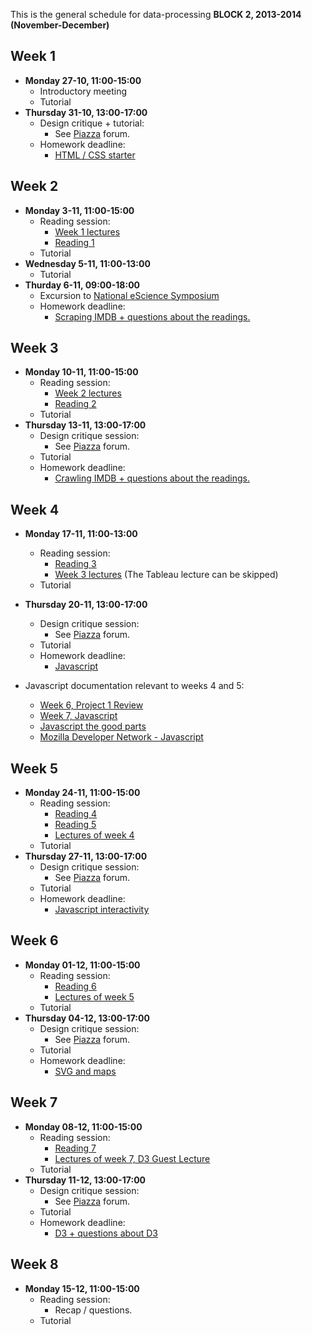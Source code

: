 This is the general schedule for data-processing **BLOCK 2, 2013-2014 (November-December)**

## Week 1

* **Monday 27-10, 11:00-15:00** 
   * Introductory meeting
   * Tutorial
* **Thursday 31-10, 13:00-17:00** 
   * Design critique + tutorial:
      * See [Piazza] forum.
   * Homework deadline:
      * [HTML / CSS starter](/homework/week-1-html-and-css)

## Week 2

* **Monday 3-11, 11:00-15:00** 
   * Reading session: 
      * [Week 1 lectures](/lectures/week-1) 
      * [Reading 1](/readings/reading-1)
   * Tutorial
* **Wednesday 5-11, 11:00-13:00** 
   * Tutorial
* **Thurday 6-11, 09:00-18:00**
   * Excursion to [National eScience Symposium](http://www.esciencecenter.nl/symposium/)
   * Homework deadline:
      * [Scraping IMDB + questions about the readings.](/homework/week-2-scraping)

## Week 3
* **Monday 10-11, 11:00-15:00**
   * Reading session:
      * [Week 2 lectures](/lectures/week-2)
      * [Reading 2](/readings/reading-2)
   * Tutorial
* **Thursday 13-11, 13:00-17:00**
   * Design critique session:
      * See [Piazza] forum.
   * Tutorial
   * Homework deadline: 
      * [Crawling IMDB + questions about the readings.](/homework/week-3-crawling)

## Week 4
* **Monday 17-11, 11:00-13:00**
   * Reading session:
      * [Reading 3](/readings/reading-3)
      * [Week 3 lectures](/lectures/week-3)  (The Tableau lecture can be skipped)
   * Tutorial
* **Thursday 20-11, 13:00-17:00**
   * Design critique session:
      * See [Piazza] forum.
   * Tutorial
   * Homework deadline:
      * [Javascript](l/homework/week-4-javascript)

* Javascript documentation relevant to weeks 4 and 5:
   * [Week 6, Project 1 Review](/lectures/week-6#project-1-review)
   * [Week 7, Javascript](/lectures/week-7#javascript)
   * [Javascript the good parts](http://www.livestream.com/etsy/video?clipId=pla_1463e546-47ed-4a93-b59a-bd52b236e8b8)
   * [Mozilla Developer Network - Javascript](https://developer.mozilla.org/nl/docs/Web/JavaScript)

## Week 5
* **Monday 24-11, 11:00-15:00**
   * Reading session:
      * [Reading 4](/readings/reading-4)
      * [Reading 5](/readings/reading-5)
      * [Lectures of week 4](/lectures/week-4)
   * Tutorial
* **Thursday 27-11, 13:00-17:00**
   * Design critique session:
      * See [Piazza] forum.
   * Tutorial
   * Homework deadline:
      * [Javascript interactivity](/homework/week-5-interactivity)

## Week 6
* **Monday 01-12, 11:00-15:00**
   * Reading session:
      * [Reading 6](/readings/reading-6)
      * [Lectures of week 5](/lectures/week-5)
   * Tutorial
* **Thursday 04-12, 13:00-17:00**
   * Design critique session:
      * See [Piazza] forum.
   * Tutorial
   * Homework deadline:
      * [SVG and maps](/homework/week-6-svg-and-maps)

## Week 7
* **Monday 08-12, 11:00-15:00**
   * Reading session:
      * [Reading 7](/readings/reading-7)
      * [Lectures of week 7, D3 Guest Lecture](/lectures/week-7#d3-guest-lecture)
   * Tutorial
* **Thursday 11-12, 13:00-17:00**
   * Design critique session:
      * See [Piazza] forum.
   * Tutorial
   * Homework deadline:
      * [D3 + questions about D3](/homework/week-7-svg-and-d3)

## Week 8
* **Monday 15-12, 11:00-15:00**
   * Reading session:
      * Recap / questions.
   * Tutorial

[Piazza]: http://piazza.com
